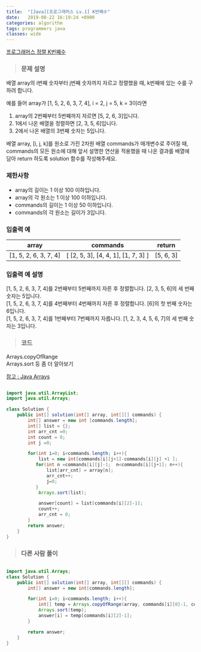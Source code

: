 ```yaml
---
title:  "[Java][프로그래머스 Lv.1] K번째수"
date:   2019-08-22 16:19:24 +0900
categories: algorithm
tags: programmers java
classes: wide
---  
```


[프로그래머스 정렬 K번째수](https://programmers.co.kr/learn/courses/30/lessons/42748)   


> ### 문제 설명  

배열 array의 i번째 숫자부터 j번째 숫자까지 자르고 정렬했을 때, k번째에 있는 수를 구하려 합니다.  

예를 들어 array가 [1, 5, 2, 6, 3, 7, 4], i = 2, j = 5, k = 3이라면  
1. array의 2번째부터 5번째까지 자르면 [5, 2, 6, 3]입니다.  
2. 1에서 나온 배열을 정렬하면 [2, 3, 5, 6]입니다.  
3. 2에서 나온 배열의 3번째 숫자는 5입니다.  

배열 array, [i, j, k]를 원소로 가진 2차원 배열 commands가 매개변수로 주어질 때, commands의 모든 원소에 대해 앞서 설명한 연산을 적용했을 때 나온 결과를 배열에 담아 return 하도록 solution 함수를 작성해주세요.  

### 제한사항  

- array의 길이는 1 이상 100 이하입니다.  
- array의 각 원소는 1 이상 100 이하입니다.  
- commands의 길이는 1 이상 50 이하입니다.  
- commands의 각 원소는 길이가 3입니다.  

### 입출력 예   

| array                 | commands                          | return    |
|-----------------------|-----------------------------------|-----------|
| [1, 5, 2, 6, 3, 7, 4] | [ [2, 5, 3], [4, 4, 1], [1, 7, 3] ] | [5, 6, 3] |  

### 입출력 예 설명   

[1, 5, 2, 6, 3, 7, 4]를 2번째부터 5번째까지 자른 후 정렬합니다. [2, 3, 5, 6]의 세 번째 숫자는 5입니다.  
[1, 5, 2, 6, 3, 7, 4]를 4번째부터 4번째까지 자른 후 정렬합니다. [6]의 첫 번째 숫자는 6입니다.  
[1, 5, 2, 6, 3, 7, 4]를 1번째부터 7번째까지 자릅니다. [1, 2, 3, 4, 5, 6, 7]의 세 번째 숫자는 3입니다.  

>### 코드  

Arrays.copyOfRange  
Arrays.sort 등 좀 더 알아보기  

[참고 : Java Arrays](http://tcpschool.com/java/java_api_arrays)  


```java  

import java.util.ArrayList;
import java.util.Arrays;

class Solution {
    public int[] solution(int[] array, int[][] commands) {
        int[] answer = new int [commands.length];
        int[] list = {};
        int arr_cnt =0;
        int count = 0;
        int j =0;

        for(int i=0; i<commands.length; i++){
            list = new int[commands[i][j+1]-commands[i][j] +1 ];
           for(int n =commands[i][j]-1;  n<commands[i][j+1]; n++){
               list[arr_cnt] = array[n];
               arr_cnt++;
               j=0;
           }
            Arrays.sort(list);

            answer[count] = list[commands[i][2]-1];
            count++;
            arr_cnt = 0;
        }
        return answer;
    }
}

```  

>### 다른 사람 풀이  

```java  

import java.util.Arrays;
class Solution {
    public int[] solution(int[] array, int[][] commands) {
        int[] answer = new int[commands.length];

        for(int i=0; i<commands.length; i++){
            int[] temp = Arrays.copyOfRange(array, commands[i][0]-1, commands[i][1]);
            Arrays.sort(temp);
            answer[i] = temp[commands[i][2]-1];
        }

        return answer;
    }
}
```
